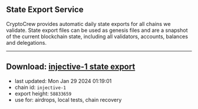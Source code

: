 ## State Export Service
CryptoCrew provides automatic daily state exports for all chains we validate. State export files can be used as genesis files and are a snapshot of the current blockchain state, including all validators, accounts, balances and delegations.

---
**Download: [injective-1 state export](https://dl.ccvalidators.com/SERVICE/injective/injective-1_export_58833659.json)**
---

- last updated: Mon Jan 29 2024 01:19:01
- chain id: `injective-1`
- export height: `58833659`
- use for: airdrops, local tests, chain recovery
